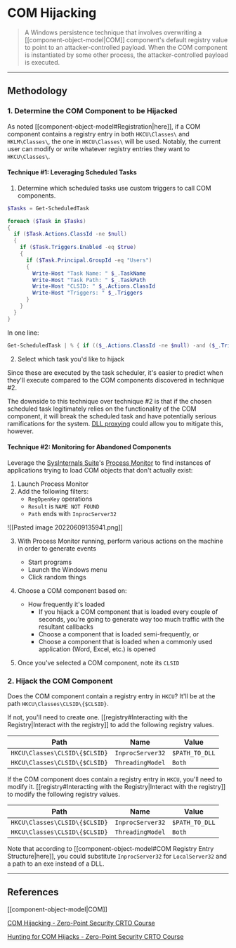 # COM Hijacking

> A Windows persistence technique that involves overwriting a [[component-object-model|COM]] component's default registry value to point to an attacker-controlled payload. When the COM component is instantiated by some other process, the attacker-controlled payload is executed.

---

## Methodology

### 1. Determine the COM Component to be Hijacked

As noted [[component-object-model#Registration|here]], if a COM component contains a registry entry in both `HKCU\Classes\` and `HKLM\Classes\`, the one in `HKCU\Classes\` will be used. Notably, the current user can modify or write whatever registry entries they want to `HKCU\Classes\`.

#### Technique #1: Leveraging Scheduled Tasks

1. Determine which scheduled tasks use custom triggers to call COM components.

```powershell
$Tasks = Get-ScheduledTask

foreach ($Task in $Tasks)
{
  if ($Task.Actions.ClassId -ne $null)
  {
    if ($Task.Triggers.Enabled -eq $true)
    {
      if ($Task.Principal.GroupId -eq "Users")
      {
        Write-Host "Task Name: " $_.TaskName
        Write-Host "Task Path: " $_.TaskPath
        Write-Host "CLSID: " $_.Actions.ClassId
        Write-Host "Triggers: " $_.Triggers
      }
    }
  }
}
```

In one line:

```powershell
Get-ScheduledTask | % { if (($_.Actions.ClassId -ne $null) -and ($_.Triggers.Enabled -eq $true) -and ($_.Principal.GroupId -eq "Users")) { Write-Host "Task Name: " $_.TaskName; Write-Host "Task Path: " $_.TaskPath; Write-Host "CLSID: " $_.Actions.ClassId; Write-Host $_.Triggers; Write-Host } }
```

2. Select which task you'd like to hijack

Since these are executed by the task scheduler, it's easier to predict when they'll execute compared to the COM components discovered in technique #2.

The downside to this  technique over technique #2 is that if the chosen scheduled task legitimately relies on the functionality of the COM component, it will break the scheduled task and have potentially serious ramifications for the system. [DLL proxying](https://www.ired.team/offensive-security/persistence/dll-proxying-for-persistence) could allow you to mitigate this, however.

#### Technique #2: Monitoring for Abandoned Components

Leverage the [SysInternals Suite](https://docs.microsoft.com/en-us/sysinternals/downloads/sysinternals-suite)'s [Process Monitor](https://docs.microsoft.com/en-us/sysinternals/downloads/procmon) to find instances of applications trying to load COM objects that don't actually exist:

1. Launch Process Monitor
2. Add the following filters:
	- `RegOpenKey` operations
	- `Result` is `NAME NOT FOUND`
	- `Path` ends with `InprocServer32`

![[Pasted image 20220609135941.png]]

3. With Process Monitor running, perform various actions on the machine in order to generate events
	- Start programs
	- Launch the Windows menu
	- Click random things

4. Choose a COM component based on:
	- How frequently it's loaded
		- If you hijack a COM component that is loaded every couple of seconds, you're going to generate way too much traffic with the resultant callbacks
		- Choose a component that is loaded semi-frequently, or
		- Choose a component that is loaded when a commonly used application (Word, Excel, etc.) is opened

5. Once you've selected a COM component, note its `CLSID`

### 2. Hijack the COM Component

Does the COM component contain a registry entry in `HKCU`? It'll be at the path `HKCU\Classes\CLSID\{$CLSID}`.

If not, you'll need to create one. [[registry#Interacting with the Registry|Interact with the registry]] to add the following registry values.

| Path | Name | Value |
| --- | --- | --- |
| `HKCU\Classes\CLSID\{$CLSID}` | `InprocServer32` | `$PATH_TO_DLL` |
| `HKCU\Classes\CLSID\{$CLSID}` | `ThreadingModel` | `Both` |

If the COM component does contain a registry entry in `HKCU`, you'll need to modify it. [[registry#Interacting with the Registry|Interact with the registry]] to modify the following registry values.

| Path | Name | Value |
| --- | --- | --- |
| `HKCU\Classes\CLSID\{$CLSID}` | `InprocServer32` | `$PATH_TO_DLL` |
| `HKCU\Classes\CLSID\{$CLSID}` | `ThreadingModel` | `Both` |

Note that according to [[component-object-model#COM Registry Entry Structure|here]], you could substitute `InprocServer32` for `LocalServer32` and a path to an exe instead of a DLL.

---

## References

[[component-object-model|COM]]

[COM Hijacking - Zero-Point Security CRTO Course](https://training.zeropointsecurity.co.uk/courses/take/red-team-ops/texts/30332403-com-hijacking)

[Hunting for COM Hijacks - Zero-Point Security CRTO Course](https://training.zeropointsecurity.co.uk/courses/take/red-team-ops/texts/30332454-hunting-for-com-hijacks)
